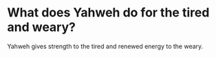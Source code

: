 # What does Yahweh do for the tired and weary?

Yahweh gives strength to the tired and renewed energy to the weary.
